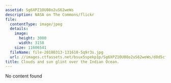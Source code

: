 ```yaml
---
assetid: Sg6XPZ1OU08o2uS62weWs
description: NASA on The Commons/flickr
file:
  contentType: image/jpeg
  details:
    image:
      height: 3000
      width: 3158
    size: 11606541
  fileName: file-20180313-131610-5q9r3s.jpg
  url: //images.ctfassets.net/bsux5spekp1p/Sg6XPZ1OU08o2uS62weWs/d8d5cf0eb01c9eb2dcd7e0b69dfbdc1c/file-20180313-131610-5q9r3s.jpg
title: Clouds and sun glint over the Indian Ocean.
---
```

No content found